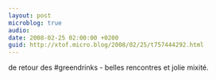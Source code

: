 ```yaml
---
layout: post
microblog: true
audio: 
date: 2008-02-25 02:00:00 +0200
guid: http://xtof.micro.blog/2008/02/25/t757444292.html
---
```

de retour des #greendrinks - belles rencontres et jolie mixité.
